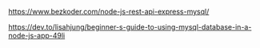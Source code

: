 https://www.bezkoder.com/node-js-rest-api-express-mysql/

https://dev.to/lisahjung/beginner-s-guide-to-using-mysql-database-in-a-node-js-app-49li
